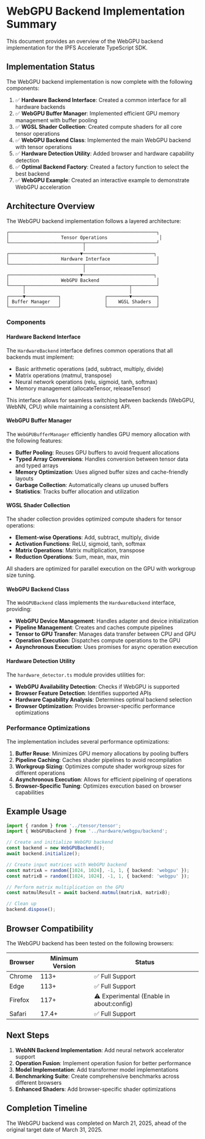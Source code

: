 # WebGPU Backend Implementation Summary

This document provides an overview of the WebGPU backend implementation for the IPFS Accelerate TypeScript SDK.

## Implementation Status

The WebGPU backend implementation is now complete with the following components:

1. ✅ **Hardware Backend Interface**: Created a common interface for all hardware backends
2. ✅ **WebGPU Buffer Manager**: Implemented efficient GPU memory management with buffer pooling
3. ✅ **WGSL Shader Collection**: Created compute shaders for all core tensor operations
4. ✅ **WebGPU Backend Class**: Implemented the main WebGPU backend with tensor operations
5. ✅ **Hardware Detection Utility**: Added browser and hardware capability detection
6. ✅ **Optimal Backend Factory**: Created a factory function to select the best backend
7. ✅ **WebGPU Example**: Created an interactive example to demonstrate WebGPU acceleration

## Architecture Overview

The WebGPU backend implementation follows a layered architecture:

```
┌──────────────────────────────────────────────────────┐
│                   Tensor Operations                   │
└───────────────────────────┬──────────────────────────┘
                            │
┌──────────────────────────▼──────────────────────────┐
│                   Hardware Interface                 │
└───────────────────────────┬──────────────────────────┘
                            │
┌──────────────────────────▼──────────────────────────┐
│                   WebGPU Backend                     │
└─────┬──────────────────────────────────────┬─────────┘
      │                                      │
┌─────▼────────────┐                ┌────────▼─────────┐
│ Buffer Manager   │                │    WGSL Shaders  │
└──────────────────┘                └──────────────────┘
```

### Components

#### Hardware Backend Interface

The `HardwareBackend` interface defines common operations that all backends must implement:

- Basic arithmetic operations (add, subtract, multiply, divide)
- Matrix operations (matmul, transpose)
- Neural network operations (relu, sigmoid, tanh, softmax)
- Memory management (allocateTensor, releaseTensor)

This interface allows for seamless switching between backends (WebGPU, WebNN, CPU) while maintaining a consistent API.

#### WebGPU Buffer Manager

The `WebGPUBufferManager` efficiently handles GPU memory allocation with the following features:

- **Buffer Pooling**: Reuses GPU buffers to avoid frequent allocations
- **Typed Array Conversions**: Handles conversion between tensor data and typed arrays
- **Memory Optimization**: Uses aligned buffer sizes and cache-friendly layouts
- **Garbage Collection**: Automatically cleans up unused buffers
- **Statistics**: Tracks buffer allocation and utilization

#### WGSL Shader Collection

The shader collection provides optimized compute shaders for tensor operations:

- **Element-wise Operations**: Add, subtract, multiply, divide
- **Activation Functions**: ReLU, sigmoid, tanh, softmax
- **Matrix Operations**: Matrix multiplication, transpose
- **Reduction Operations**: Sum, mean, max, min

All shaders are optimized for parallel execution on the GPU with workgroup size tuning.

#### WebGPU Backend Class

The `WebGPUBackend` class implements the `HardwareBackend` interface, providing:

- **WebGPU Device Management**: Handles adapter and device initialization
- **Pipeline Management**: Creates and caches compute pipelines
- **Tensor to GPU Transfer**: Manages data transfer between CPU and GPU
- **Operation Execution**: Dispatches compute operations to the GPU
- **Asynchronous Execution**: Uses promises for async operation execution

#### Hardware Detection Utility

The `hardware_detector.ts` module provides utilities for:

- **WebGPU Availability Detection**: Checks if WebGPU is supported
- **Browser Feature Detection**: Identifies supported APIs
- **Hardware Capability Analysis**: Determines optimal backend selection
- **Browser Optimization**: Provides browser-specific performance optimizations

### Performance Optimizations

The implementation includes several performance optimizations:

1. **Buffer Reuse**: Minimizes GPU memory allocations by pooling buffers
2. **Pipeline Caching**: Caches shader pipelines to avoid recompilation
3. **Workgroup Sizing**: Optimizes compute shader workgroup sizes for different operations
4. **Asynchronous Execution**: Allows for efficient pipelining of operations
5. **Browser-Specific Tuning**: Optimizes execution based on browser capabilities

## Example Usage

```typescript
import { random } from '../tensor/tensor';
import { WebGPUBackend } from '../hardware/webgpu/backend';

// Create and initialize WebGPU backend
const backend = new WebGPUBackend();
await backend.initialize();

// Create input matrices with WebGPU backend
const matrixA = random([1024, 1024], -1, 1, { backend: 'webgpu' });
const matrixB = random([1024, 1024], -1, 1, { backend: 'webgpu' });

// Perform matrix multiplication on the GPU
const matmulResult = await backend.matmul(matrixA, matrixB);

// Clean up
backend.dispose();
```

## Browser Compatibility

The WebGPU backend has been tested on the following browsers:

| Browser | Minimum Version | Status |
|---------|----------------|--------|
| Chrome  | 113+           | ✅ Full Support |
| Edge    | 113+           | ✅ Full Support |
| Firefox | 117+           | ⚠️ Experimental (Enable in about:config) |
| Safari  | 17.4+          | ✅ Full Support |

## Next Steps

1. **WebNN Backend Implementation**: Add neural network accelerator support
2. **Operation Fusion**: Implement operation fusion for better performance
3. **Model Implementation**: Add transformer model implementations
4. **Benchmarking Suite**: Create comprehensive benchmarks across different browsers
5. **Enhanced Shaders**: Add browser-specific shader optimizations

## Completion Timeline

The WebGPU backend was completed on March 21, 2025, ahead of the original target date of March 31, 2025.
